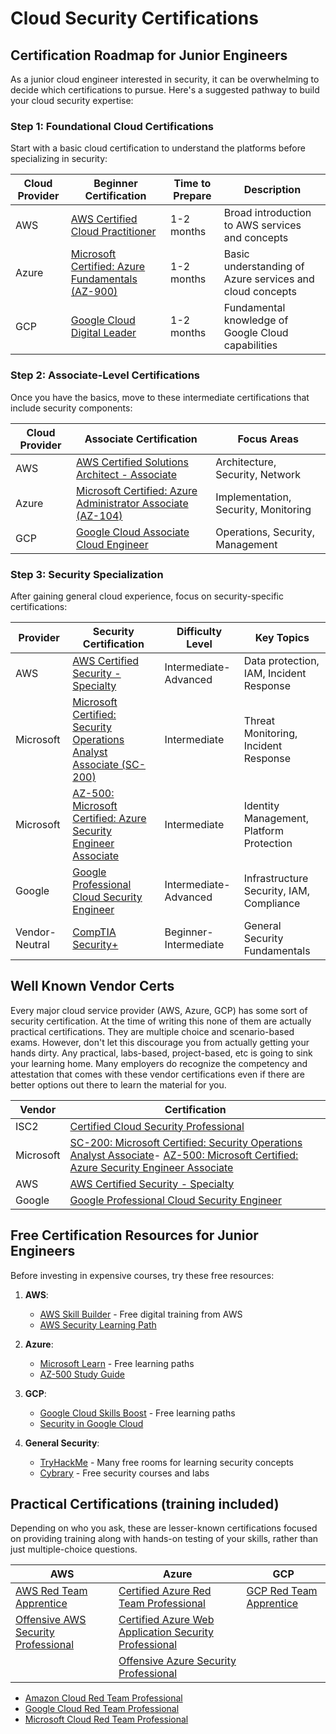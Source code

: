 # Cloud Security Certifications

## Certification Roadmap for Junior Engineers

As a junior cloud engineer interested in security, it can be overwhelming to decide which certifications to pursue. Here's a suggested pathway to build your cloud security expertise:

### Step 1: Foundational Cloud Certifications
Start with a basic cloud certification to understand the platforms before specializing in security:

| Cloud Provider | Beginner Certification | Time to Prepare | Description |
|----------------|------------------------|-----------------|-------------|
| AWS | [AWS Certified Cloud Practitioner](https://aws.amazon.com/certification/certified-cloud-practitioner/) | 1-2 months | Broad introduction to AWS services and concepts |
| Azure | [Microsoft Certified: Azure Fundamentals (AZ-900)](https://learn.microsoft.com/en-us/certifications/azure-fundamentals/) | 1-2 months | Basic understanding of Azure services and cloud concepts |
| GCP | [Google Cloud Digital Leader](https://cloud.google.com/certification/cloud-digital-leader) | 1-2 months | Fundamental knowledge of Google Cloud capabilities |

### Step 2: Associate-Level Certifications
Once you have the basics, move to these intermediate certifications that include security components:

| Cloud Provider | Associate Certification | Focus Areas |
|----------------|-------------------------|------------|
| AWS | [AWS Certified Solutions Architect - Associate](https://aws.amazon.com/certification/certified-solutions-architect-associate/) | Architecture, Security, Network |
| Azure | [Microsoft Certified: Azure Administrator Associate (AZ-104)](https://learn.microsoft.com/en-us/certifications/azure-administrator/) | Implementation, Security, Monitoring |
| GCP | [Google Cloud Associate Cloud Engineer](https://cloud.google.com/certification/cloud-engineer) | Operations, Security, Management |

### Step 3: Security Specialization
After gaining general cloud experience, focus on security-specific certifications:

| Provider | Security Certification | Difficulty Level | Key Topics |
|----------|------------------------|------------------|------------|
| AWS | [AWS Certified Security - Specialty](https://aws.amazon.com/certification/certified-security-specialty/) | Intermediate-Advanced | Data protection, IAM, Incident Response |
| Microsoft | [Microsoft Certified: Security Operations Analyst Associate (SC-200)](https://learn.microsoft.com/en-us/certifications/security-operations-analyst/) | Intermediate | Threat Monitoring, Incident Response |
| Microsoft | [AZ-500: Microsoft Certified: Azure Security Engineer Associate](https://learn.microsoft.com/en-us/certifications/azure-security-engineer/) | Intermediate | Identity Management, Platform Protection |
| Google | [Google Professional Cloud Security Engineer](https://cloud.google.com/certification/cloud-security-engineer) | Intermediate-Advanced | Infrastructure Security, IAM, Compliance |
| Vendor-Neutral | [CompTIA Security+](https://www.comptia.org/certifications/security) | Beginner-Intermediate | General Security Fundamentals |

## Well Known Vendor Certs

Every major cloud service provider (AWS, Azure, GCP) has some sort of security certification. At the time of writing this none of them are actually practical certifications. They are multiple choice and scenario-based exams. However, don't let this discourage you from actually getting your hands dirty. Any practical, labs-based, project-based, etc is going to sink your learning home. Many employers do recognize the competency and attestation that comes with these vendor certifications even if there are better options out there to learn the material for you.

| Vendor    | Certification                                                                                                                                                                                                                                                                                                    |
| --------- | ---------------------------------------------------------------------------------------------------------------------------------------------------------------------------------------------------------------------------------------------------------------------------------------------------------------- |
| ISC2      | [Certified Cloud Security Professional](https://www.isc2.org/Certifications/CCSP)                                                                                                                                                                                                                                |
| Microsoft | [SC-200: Microsoft Certified: Security Operations Analyst Associate](https://docs.microsoft.com/en-us/learn/certifications/security-operations-analyst/)- [AZ-500: Microsoft Certified: Azure Security Engineer Associate](https://docs.microsoft.com/en-us/learn/certifications/azure-security-engineer/) |
| AWS       | [AWS Certified Security - Specialty](https://aws.amazon.com/certification/certified-security-specialty/)                                                                                                                                                                                                       |
| Google    | [Google Professional Cloud Security Engineer](https://cloud.google.com/certification/cloud-security-engineer)                                                                                                                                                                                                  |

## Free Certification Resources for Junior Engineers

Before investing in expensive courses, try these free resources:

1. **AWS**:
   - [AWS Skill Builder](https://explore.skillbuilder.aws/learn/signin) - Free digital training from AWS
   - [AWS Security Learning Path](https://explore.skillbuilder.aws/learn/public/learning_plan/view/96/security-learning-plan)

2. **Azure**:
   - [Microsoft Learn](https://learn.microsoft.com/en-us/training/browse/?products=azure&subject=security) - Free learning paths
   - [AZ-500 Study Guide](https://www.thomasmaurer.ch/2020/05/az-500-study-guide-microsoft-azure-security-technologies-2022/)

3. **GCP**:
   - [Google Cloud Skills Boost](https://www.cloudskillsboost.google/paths) - Free learning paths
   - [Security in Google Cloud](https://www.cloudskillsboost.google/course_templates/287)

4. **General Security**:
   - [TryHackMe](https://tryhackme.com/) - Many free rooms for learning security concepts
   - [Cybrary](https://www.cybrary.it/) - Free security courses and labs

## Practical Certifications (training included)

Depending on who you ask, these are lesser-known certifications focused on providing training along with hands-on testing of your skills, rather than just multiple-choice questions. 


| AWS                                                                         | Azure                                                                                                | GCP                                                                     |
| --------------------------------------------------------------------------- | ---------------------------------------------------------------------------------------------------- | ----------------------------------------------------------------------- |
|       [AWS Red Team Apprentice](https://training.hacktricks.xyz/courses/arta)  | [Certified Azure Red Team Professional](https://www.alteredsecurity.com/azureadlab)                  |    [GCP Red Team Apprentice](https://training.hacktricks.xyz/courses/grta)             |
|   [Offensive AWS Security Professional](https://cloudbreach.io/breachingaws/)   | [Certified Azure Web Application Security Professional](https://www.alteredsecurity.com/azureappsec) |                                                                         |
|  | [Offensive Azure Security Professional](https://cloudbreach.io/breachingazure/)                      |                                                                         |


- [Amazon Cloud Red Team Professional](https://bootcamps.pwnedlabs.io/acrtp-bootcamp)
- [Google Cloud Red Team Professional](https://bootcamps.pwnedlabs.io/gcrtp-bootcamp)
- [Microsoft Cloud Red Team Professional](https://bootcamps.pwnedlabs.io/mcrtp-bootcamp)
